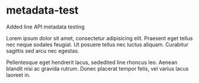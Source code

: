 # metadata-test
Added line
API metadata testing

Lorem ipsum dolor sit amet, consectetur adipisicing elit.
Praesent eget tellus nec neque sodales feugiat. Ut posuere tellus nec luctus aliquam.
Curabitur sagittis sed arcu nec egestas.

Pellentesque eget hendrerit lacus, sededited line rhoncus leo. Aenean blandit nisi ac gravida rutrum.
Donec placerat tempor felis, vel varius lacus laoreet in.
